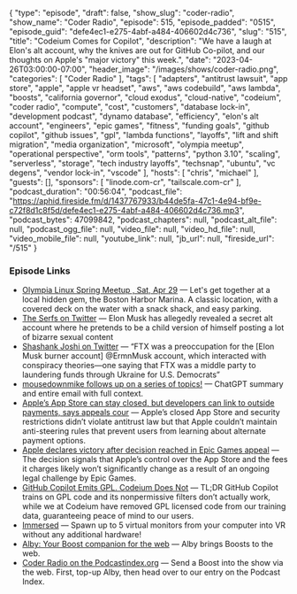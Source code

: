 {
  "type": "episode",
  "draft": false,
  "show_slug": "coder-radio",
  "show_name": "Coder Radio",
  "episode": 515,
  "episode_padded": "0515",
  "episode_guid": "defe4ec1-e275-4abf-a484-406602d4c736",
  "slug": "515",
  "title": "Codeium Comes for Copilot",
  "description": "We have a laugh at Elon's alt account, why the knives are out for GitHub Co-pilot, and our thoughts on Apple's \"major victory\" this week.",
  "date": "2023-04-26T03:00:00-07:00",
  "header_image": "/images/shows/coder-radio.png",
  "categories": [
    "Coder Radio"
  ],
  "tags": [
    "adapters",
    "antitrust lawsuit",
    "app store",
    "apple",
    "apple vr headset",
    "aws",
    "aws codebuild",
    "aws lambda",
    "boosts",
    "california governor",
    "cloud exodus",
    "cloud-native",
    "codeium",
    "coder radio",
    "compute",
    "cost",
    "customers",
    "database lock-in",
    "development podcast",
    "dynamo database",
    "efficiency",
    "elon's alt account",
    "engineers",
    "epic games",
    "fitness",
    "funding goals",
    "github copilot",
    "github issues",
    "gpl",
    "lambda functions",
    "layoffs",
    "lift and shift migration",
    "media organization",
    "microsoft",
    "olympia meetup",
    "operational perspective",
    "orm tools",
    "patterns",
    "python 3.10",
    "scaling",
    "serverless",
    "storage",
    "tech industry layoffs",
    "techsnap",
    "ubuntu",
    "vc degens",
    "vendor lock-in",
    "vscode"
  ],
  "hosts": [
    "chris",
    "michael"
  ],
  "guests": [],
  "sponsors": [
    "linode.com-cr",
    "tailscale.com-cr"
  ],
  "podcast_duration": "00:56:04",
  "podcast_file": "https://aphid.fireside.fm/d/1437767933/b44de5fa-47c1-4e94-bf9e-c72f8d1c8f5d/defe4ec1-e275-4abf-a484-406602d4c736.mp3",
  "podcast_bytes": 47099842,
  "podcast_chapters": null,
  "podcast_alt_file": null,
  "podcast_ogg_file": null,
  "video_file": null,
  "video_hd_file": null,
  "video_mobile_file": null,
  "youtube_link": null,
  "jb_url": null,
  "fireside_url": "/515"
}


### Episode Links

  * [Olympia Linux Spring Meetup , Sat, Apr 29](https://www.meetup.com/jupiterbroadcasting/events/292645094/ "Olympia Linux Spring Meetup , Sat, Apr 29") — Let's get together at a local hidden gem, the Boston Harbor Marina. A classic location, with a covered deck on the water with a snack shack, and easy parking.
  * [The Serfs on Twitter](https://twitter.com/theserfstv/status/1650686921738444800 "The Serfs on Twitter") — Elon Musk has allegedly revealed a secret alt account where he pretends to be a child version of himself posting a lot of bizarre sexual content
  * [Shashank Joshi on Twitter](https://twitter.com/shashj/status/1650740687296405505 "Shashank Joshi on Twitter") — “FTX was a preoccupation for the [Elon Musk burner account] @ErmnMusk account, which interacted with conspiracy theories—one saying that FTX was a middle party to laundering funds through Ukraine for U.S. Democrats”
  * [mousedownmike follows up on a series of topics!](https://paste.docs.lol/reader/EuhemerizeEntrails "mousedownmike follows up on a series of topics!") — ChatGPT summary and entire email with full context.
  * [Apple’s App Store can stay closed, but developers can link to outside payments, says appeals cour](https://www.theverge.com/2023/4/24/23696245/apple-appeal-epic-games-lawsuit-antitrust "Apple’s App Store can stay closed, but developers can link to outside payments, says appeals cour") — Apple’s closed App Store and security restrictions didn’t violate antitrust law but that Apple couldn’t maintain anti-steering rules that prevent users from learning about alternate payment options.
  * [Apple declares victory after decision reached in Epic Games appeal](https://www.cnbc.com/2023/04/24/apple-declares-victory-after-decision-reached-in-epic-games-appeal-.html "Apple declares victory after decision reached in Epic Games appeal") — The decision signals that Apple’s control over the App Store and the fees it charges likely won’t significantly change as a result of an ongoing legal challenge by Epic Games.
  * [GitHub Copilot Emits GPL. Codeium Does Not](https://codeium.com/blog/copilot-trains-on-gpl-codeium-does-not "GitHub Copilot Emits GPL. Codeium Does Not") — TL;DR GitHub Copilot trains on GPL code and its nonpermissive filters don’t actually work, while we at Codeium have removed GPL licensed code from our training data, guaranteeing peace of mind to our users.
  * [Immersed](https://immersed.com/ "Immersed") — Spawn up to 5 virtual monitors from your computer into VR without any additional hardware! 
  * [Alby: Your Boost companion for the web](https://getalby.com/ "Alby: Your Boost companion for the web") — Alby brings Boosts to the web.
  * [Coder Radio on the Podcastindex.org](https://podcastindex.org/podcast/487548 "Coder Radio on the Podcastindex.org") — Send a Boost into the show via the web. First, top-up Alby, then head over to our entry on the Podcast Index.


